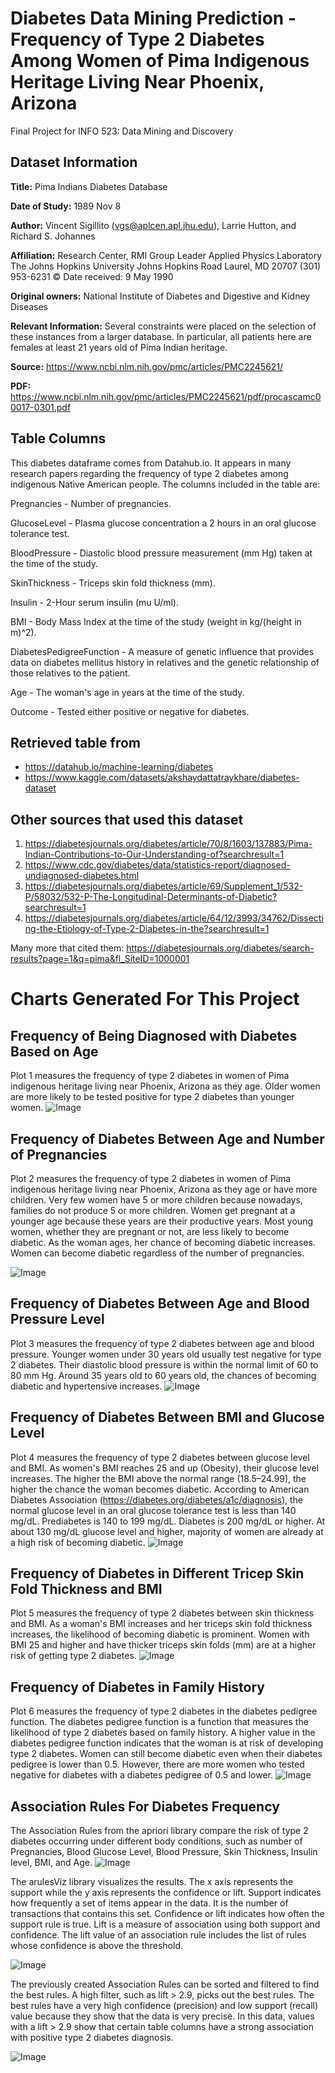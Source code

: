 # Diabetes Data Mining Prediction - Frequency of Type 2 Diabetes Among Women of Pima Indigenous Heritage Living Near Phoenix, Arizona
Final Project for INFO 523: Data Mining and Discovery

## Dataset Information
**Title:** Pima Indians Diabetes Database

**Date of Study:** 1989 Nov 8

**Author:** Vincent Sigillito (vgs@aplcen.apl.jhu.edu), Larrie Hutton, and Richard S. Johannes

**Affiliation:** Research Center, RMI Group Leader Applied Physics Laboratory The Johns Hopkins University Johns Hopkins Road Laurel, MD 20707 (301) 953-6231 © Date received: 9 May 1990

**Original owners:** National Institute of Diabetes and Digestive and Kidney Diseases

**Relevant Information:** Several constraints were placed on the selection of these instances from a larger database. In particular, all patients here are females at least 21 years old of Pima Indian heritage.

**Source:** https://www.ncbi.nlm.nih.gov/pmc/articles/PMC2245621/

**PDF:** https://www.ncbi.nlm.nih.gov/pmc/articles/PMC2245621/pdf/procascamc00017-0301.pdf

## Table Columns
This diabetes dataframe comes from Datahub.io. It appears in many research papers regarding the frequency of type 2 diabetes among indigenous Native American people. The columns included in the table are:

Pregnancies - Number of pregnancies.

GlucoseLevel - Plasma glucose concentration a 2 hours in an oral glucose tolerance test.

BloodPressure - Diastolic blood pressure measurement (mm Hg) taken at the time of the study.

SkinThickness - Triceps skin fold thickness (mm).

Insulin - 2-Hour serum insulin (mu U/ml).

BMI - Body Mass Index at the time of the study (weight in kg/(height in m)^2).

DiabetesPedigreeFunction - A measure of genetic influence that provides data on diabetes mellitus history in relatives and the genetic relationship of those relatives to the patient.

Age - The woman's age in years at the time of the study.

Outcome - Tested either positive or negative for diabetes.

## Retrieved table from
- https://datahub.io/machine-learning/diabetes
- https://www.kaggle.com/datasets/akshaydattatraykhare/diabetes-dataset

## Other sources that used this dataset
1. https://diabetesjournals.org/diabetes/article/70/8/1603/137883/Pima-Indian-Contributions-to-Our-Understanding-of?searchresult=1
2. https://www.cdc.gov/diabetes/data/statistics-report/diagnosed-undiagnosed-diabetes.html
3. https://diabetesjournals.org/diabetes/article/69/Supplement_1/532-P/58032/532-P-The-Longitudinal-Determinants-of-Diabetic?searchresult=1
4. https://diabetesjournals.org/diabetes/article/64/12/3993/34762/Dissecting-the-Etiology-of-Type-2-Diabetes-in-the?searchresult=1

Many more that cited them: https://diabetesjournals.org/diabetes/search-results?page=1&q=pima&fl_SiteID=1000001

# Charts Generated For This Project
## Frequency of Being Diagnosed with Diabetes Based on Age
Plot 1 measures the frequency of type 2 diabetes in women of Pima indigenous heritage living near Phoenix, Arizona as they age. Older women are more likely to be tested positive for type 2 diabetes than younger women.
![Image](https://github.com/SMarbella/Diabetes-Prediction/blob/main/data/Chart%20-%20Frequency%20of%20Diabetes%20by%20Age.png)

## Frequency of Diabetes Between Age and Number of Pregnancies
Plot 2 measures the frequency of type 2 diabetes in women of Pima indigenous heritage living near Phoenix, Arizona as they age or have more children. Very few women have 5 or more children because nowadays, families do not produce 5 or more children. Women get pregnant at a younger age because these years are their productive years. Most young women, whether they are pregnant or not, are less likely to become diabetic. As the woman ages, her chance of becoming diabetic increases. Women can become diabetic regardless of the number of pregnancies.

![Image](https://github.com/SMarbella/Diabetes-Prediction/blob/main/data/Chart%20-%20Diabetes%20by%20Age%20%26%20Pregnancy.png)

## Frequency of Diabetes Between Age and Blood Pressure Level
Plot 3 measures the frequency of type 2 diabetes between age and blood pressure. Younger women under 30 years old usually test negative for type 2 diabetes. Their diastolic blood pressure is within the normal limit of 60 to 80 mm Hg. Around 35 years old to 60 years old, the chances of becoming diabetic and hypertensive increases.
![Image](https://github.com/SMarbella/Diabetes-Prediction/blob/main/data/Chart%20-%20Diabetes%20Status%20by%20Age%20%26%20BP.png)

## Frequency of Diabetes Between BMI and Glucose Level
Plot 4 measures the frequency of type 2 diabetes between glucose level and BMI. As women's BMI reaches 25 and up (Obesity), their glucose level increases. The higher the BMI above the normal range (18.5–24.99), the higher the chance the woman becomes diabetic. According to American Diabetes Association (https://diabetes.org/diabetes/a1c/diagnosis), the normal glucose level in an oral glucose tolerance test is less than 140 mg/dL. Prediabetes is 140 to 199 mg/dL. Diabetes is 200 mg/dL or higher. At about 130 mg/dL glucose level and higher, majority of women are already at a high risk of becoming diabetic.
![Image](https://github.com/SMarbella/Diabetes-Prediction/blob/main/data/Chart%20-%20Diabetes%20by%20BMI%20%26%20Glucose%20Level.png)

## Frequency of Diabetes in Different Tricep Skin Fold Thickness and BMI
Plot 5 measures the frequency of type 2 diabetes between skin thickness and BMI. As a woman's BMI increases and her triceps skin fold thickness increases, the likelihood of becoming diabetic is prominent. Women with BMI 25 and higher and have thicker triceps skin folds (mm) are at a higher risk of getting type 2 diabetes.
![Image](https://github.com/SMarbella/Diabetes-Prediction/blob/main/data/Chart%20-%20Diabetes%20by%20BMI%20%26%20Skin%20Thickness.png)

## Frequency of Diabetes in Family History
Plot 6 measures the frequency of type 2 diabetes in the diabetes pedigree function. The diabetes pedigree function is a function that measures the likelihood of type 2 diabetes based on family history. A higher value in the diabetes pedigree function indicates that the woman is at risk of developing type 2 diabetes. Women can still become diabetic even when their diabetes pedigree is lower than 0.5. However, there are more women who tested negative for diabetes with a diabetes pedigree of 0.5 and lower.
![Image](https://github.com/SMarbella/Diabetes-Prediction/blob/main/data/Chart%20-%20Diabetes%20Status%20by%20Family%20History.png)

## Association Rules For Diabetes Frequency
The Association Rules from the apriori library compare the risk of type 2 diabetes occurring under different body conditions, such as number of Pregnancies, Blood Glucose Level, Blood Pressure, Skin Thickness, Insulin level, BMI, and Age.
![Image](https://github.com/SMarbella/Diabetes-Prediction/blob/main/data/Apriori%20Diabetes%20Association%20Rules.png)

The arulesViz library visualizes the results. The x axis represents the support while the y axis represents the confidence or lift. Support indicates how frequently a set of items appear in the data. It is the number of transactions that contains this set. Confidence or lift indicates how often the support rule is true. Lift is a measure of association using both support and confidence. The lift value of an association rule includes the list of rules whose confidence is above the threshold.

![Image](https://github.com/SMarbella/Diabetes-Prediction/blob/main/data/Apriori%20-%20Visualized%20Association%20Rules%20Diabetes%20in%20Pima%20Indigenous%20Women.png)

The previously created Association Rules can be sorted and filtered to find the best rules. A high filter, such as lift > 2.9, picks out the best rules. The best rules have a very high confidence (precision) and low support (recall) value because they show that the data is very precise. In this data, values with a lift > 2.9 show that certain table columns have a strong association with positive type 2 diabetes diagnosis.

![Image](https://github.com/SMarbella/Diabetes-Prediction/blob/main/data/Apriori%20-%20Best%20Association%20Rules%20Diabetes%20in%20Pima%20Indigenous%20Women.png)
